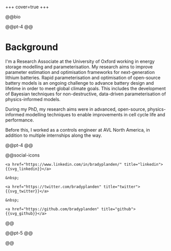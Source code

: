 +++
cover=true
+++

@@bio

@@pt-4 @@

# Background

I'm a Research Associate at the University of Oxford working in energy storage modelling and parameterisation. My research aims to improve parameter estimation and optimisation frameworks for next-generation lithium batteries. Rapid parameterisation and optimisation of open-source battery models is an ongoing challenge to advance battery design and lifetime in order to meet global climate goals. This includes the development of Bayesian techniques for non-destructive, data-driven parameterisation of physics-informed models.

During my PhD, my research aims were in advanced, open-source, physics-informed modelling techniques to enable improvements in cell cycle life and performance. 

Before this, I worked as a controls engineer at AVL North America, in addition to multiple internships along the way. 

@@pt-4 @@

@@social-icons
~~~
<a href="https://www.linkedin.com/in/bradyplanden/" title="linkedin">{{svg_linkedin}}</a>

&nbsp;

<a href="https://twitter.com/bradyplanden" title="twitter">{{svg_twitter}}</a>

&nbsp;

<a href="https://github.com/bradyplanden" title="github">{{svg_github}}</a>
~~~
@@

@@pt-5 @@

@@ <!-- end of bio div -->
